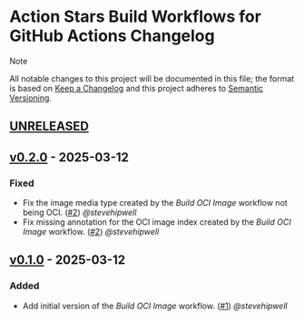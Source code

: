 # Action Stars Build Workflows for GitHub Actions Changelog

<!-- markdownlint-disable-next-line MD052 -->
> [!NOTE]
> All notable changes to this project will be documented in this file; the format is based on [Keep a Changelog](https://keepachangelog.com/en/1.0.0/) and this project adheres to [Semantic Versioning](https://semver.org/spec/v2.0.0.html).

<!--
### Added - For new features.
### Changed - For changes in existing functionality.
### Deprecated - For soon-to-be removed features.
### Removed - For now removed features.
### Fixed - For any bug fixes.
### Security - In case of vulnerabilities.
-->

## [UNRELEASED]

## [v0.2.0] - 2025-03-12

### Fixed

- Fix the image media type created by the _Build OCI Image_ workflow not being OCI. ([#2](https://github.com/action-stars/helm-workflows/pull/2)) _@stevehipwell_
- Fix missing annotation for the OCI image index created by the _Build OCI Image_ workflow. ([#2](https://github.com/action-stars/helm-workflows/pull/2)) _@stevehipwell_

## [v0.1.0] - 2025-03-12

### Added

- Add initial version of the _Build OCI Image_ workflow. ([#1](https://github.com/action-stars/helm-workflows/pull/1)) _@stevehipwell_

<!--
RELEASES
-->
[UNRELEASED]: https://github.com/action-stars/build-workflows/compare/v0.2.0...HEAD
[v0.2.0]: https://github.com/action-stars/build-workflows/releases/tag/v0.2.0
[v0.1.0]: https://github.com/action-stars/build-workflows/releases/tag/v0.1.0
